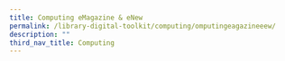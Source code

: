 ```yaml
---
title: Computing eMagazine & eNew
permalink: /library-digital-toolkit/computing/omputingeagazineeew/
description: ""
third_nav_title: Computing
---
```


